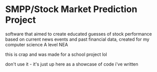# SMPP/Stock Market Prediction Project
software that aimed to create educated guesses of stock performance based on current news events and past financial data, created for my computer science A level NEA

this is crap and was made for a school project lol

don't use it - it's just up here as a showcase of code i've written
